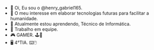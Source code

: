- 👋 Oi, Eu sou o @henry_gabriel165.
- 👀 O meu interesse em elaborar tecnologias futuras para facilitar a humanidade.
- 🌱 Atualmente estou aprendendo, Técnico de Informática.
- 👥 Trabalho em equipe.
- 🎮 GAMER. 🕹️👾
- 🖥️ 4°TIA. ⌨️🖱️
